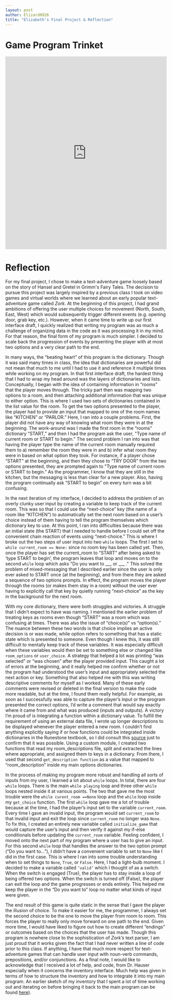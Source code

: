 ```yaml
---
layout: post
author: Elizard0926
title: "Elizabeth's Final Project & Reflection"
---
```


# Game Program Trinket
<iframe src="https://trinket.io/embed/python/988cc6790a" width="100%" height="600" frameborder="0" marginwidth="0" marginheight="0" allowfullscreen></iframe>

# Reflection
For my final project, I chose to make a text-adventure game loosely based on the story of Hansel and Gretel in Grimm's Fairy Tales. The decision to pursue this project was largely inspired by a previous class I took on video games and virtual worlds where we learned about an early popular text-adventure game called *Zork*. At the beginning of this project, I had grand ambitions of offering the user multiple choices for movement (North, South, East, West) which would subsequently trigger different events (e.g. opening door, grab key, etc.). However, when it came time to write up our first interface draft, I quickly realized that writing my program was as much a challenge of organizing data in the code as it was processing it in my mind. For that reason, the final form of my program is much simpler. I decided to scale back the progression of events by presenting the player with at most two options and a very clear path to the end.

In many ways, the “beating heart” of this program is the dictionary. Though it was said many times in class, the idea that dictionaries are powerful did not mean that much to me until I had to use it and reference it multiple times while working on my program. In that first interface draft, the hardest thing that I had to wrap my head around was the layers of dictionaries and lists. Conceptually, I began with the idea of containing information in “rooms” that the player moves through. The tricky part then was mapping two options to a room, and then attaching additional information that was unique to either option. This is where I used two sets of dictionaries contained in the list value for the room. To get the two options presented to the player, the player had to provide an input that mapped to one of the room names like “KITCHEN” or “PARLOR.” Here, I ran into a couple problems. First, the player did not have any way of knowing what room they were in at the beginning. The work-around was I made the first room in the “rooms” dictionary “START,” and then I had the program ask the user, "Type name of current room or START to begin.” The second problem I ran into was that having the player type the name of the current room manually required them to a) remember the room they were in and b) infer what room they were in based on what option they took. For instance, if a player chose “START” at the beginning, and then they chose to “TRY DOOR” from the two options presented, they are prompted again to "Type name of current room or START to begin.” As the programmer, I know that they are still in the kitchen, but the messaging is less than clear for a new player. Also, having the program continually ask “START to begin” on every turn was a bit confusing.

In the next iteration of my interface, I decided to address the problem of an overly clunky user input by creating a variable to keep track of the current room. This was so that I could use the “next-choice” key (the name of a room like “KITCHEN”) to automatically set the next room based on a user’s choice instead of them having to tell the program themselves which dictionary key to use. At this point, I ran into difficulties because there was an initial state (the START) that I needed to handle before I could set off the convenient chain reaction of events using “next-choice.” This is where I broke out the two steps of user input into two `while` loops. The first I set to `while current_room == None:` since no room key has been called yet. Then, once the player has set the current_room to “START” after being asked to ‘type START to begin’, the program leaves that loop and moves on to the second `while` loop which asks "Do you want to ___ or ___ ." This solved the problem of mixed-messaging that I described earlier since the user is only ever asked to START once (at the beginning), and from there they are asked a sequence of two options prompts. In effect, the program moves the player through the rooms (or makes them stay in a room) without the user ever having to explicitly call that key by quietly running “next-choice” as the key in the background for the next room.

With my core dictionary, there were both struggles and victories. A struggle that I didn’t expect to have was naming. I mentioned the earlier problem of treating keys as rooms even though “START” was a room which was confusing at times. There was also the issue of “choice(s)” vs “option(s).” The nuance between these two words is that choice implies an active decision is or was made, while option refers to something that has a static state which is presented to someone. Even though I knew this, it was still difficult to mentally keep track of these variables. It was especially difficult when these variables would then be set to something else or changed like `room_options` or `user_choice`. A strategy that helped a lot was printing “was selected” or “was chosen” after the player provided input. This caught a lot of errors at the beginning, and it really helped me confirm whether or not the program had understood the user’s input and appropriately selected the next action or key. Something that also helped me with this was writing descriptive comments for myself as I worked. Many of these early comments were revised or deleted in the final version to make the code more readable, but at the time, I found them really helpful. For example, as soon as I successfully was able to capture the player’s input or the program presented the correct options, I’d write a comment that would say exactly where it came from and what was produced (inputs and outputs). A victory I’m proud of is integrating a function within a dictionary value. To fulfill the requirement of using an external data file, I wrote up longer descriptions to be displayed whenever the player entered a new room. I couldn’t find anything explicitly saying if or how functions could be integrated inside dictionaries in the Runestone textbook, so I did consult this [source](https://www.geeksforgeeks.org/python-store-function-as-dictionary-value/) just to confirm that it was possible. Using a custom module, I created two functions that read my room_descriptions file, split and extracted the lines where appropriate, and assigned them to keys in a dictionary. From there, I used that second `get_description function` as a value that mapped to “room_description” inside my main options dictionaries.

In the process of making my program more robust and handling all sorts of inputs from my user, I learned a lot about `while` loops. In total, there are four `while` loops. There is the main `while playing` loop and three other `while` loops nested inside it at various points. The two that gave me the most trouble were the `while curent_room ==None` loop and the `while` loop inside my `get_choice` function. The first `while` loop gave me a lot of trouble because at the time, I had the player’s input set to the variable `current_room`. Every time I gave an invalid input, the program would set `current_room` to that invalid input and exit the loop since `current_room` no longer was `None`. To fix this, I created an entirely new variable called `initialize_game` that would capture the user’s input and then verify it against my if-else conditionals before updating the `current_room` variable. Feeling confident, I moved onto the next part of my program where a user has to give an input. For this second `while` loop that handles the answer to the two option prompt (“Do you want to…”), I didn’t have a convenient variable to set to `None` like I did in the first case. This is where I ran into some trouble understanding when to set things to `None`, `True`, or `False`. Here, I had a light-bulb moment. I decided to make a variable called `‘valid’` which I thought of as a switch. When the switch is engaged (True), the player has to stay inside a loop of being offered two options. When the switch is turned off (False), the player can exit the loop and the game progresses or ends entirely. This helped me keep the player in the “Do you want to” loop no matter what kinds of input were given.

The end result of this game is quite static in the sense that I gave the player the illusion of choice. To make it easier for me, the programmer, I always set the second choice to be the one to move the player from room to room. This forces the player to really only move forward on one path to the end. Given more time, I would have liked to figure out how to create different “endings” or outcomes based on the choices that the user has made. Though this program is nowhere close to the sophistication of *Zork’s* text parser, I am just proud that it works given the fact that I had never written a line of code prior to this class. If anything, I have that much more respect for text-adventure games that can handle user input with noun-verb commands, prepositions, and/or conjunctions. As a final note, I would like to acknowledge that I received a lot of help, and code, from Dr. Hauser especially when it concerns the inventory interface. Much help was given in terms of how to structure the inventory and how to integrate it into my main program. An earlier sketch of my inventory that I spent a lot of time working out and iterating on before bringing it back to the main program can be found [here](https://trinket.io/python/1ec0f7e1b6)).
